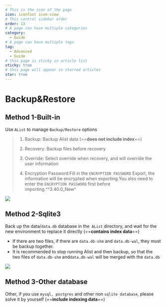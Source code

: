 ```yaml
---
# This is the icon of the page
icon: iconfont icon-view
# This control sidebar order
order: 13
# A page can have multiple categories
category:
  - Guide
# A page can have multiple tags
tag:
  - Advanced
  - Guide
# this page is sticky in article list
sticky: true
# this page will appear in starred articles
star: true
---
```


# Backup&Restore

## **Method 1-Built-in**

Use `AList` to manage `Backup/Restore` options

> 1. Backup: Backup Alist data (==**does not include index**==) 
>
> 2. Recovery: Backup files before recovery 
>
> 3. Override: Select override when recovery, and will override the user information
> 4. Encryption Password:Fill in the `ENCRYPTION PASSWORD` Export, the information will be encrypted when exporting.You also need to enter the `ENCRYPTION PASSWORD` first before importing.^^3.40.0_New^

![](/img/advanced/backup.png)



## **Method 2-Sqlite3**

Back up the data/`data.db` database in the` AList` directory, and wait for the new environment to replace it directly (==**contains index data**==)

- If there are two files, if there are `data.db-shm` and `data.db-wal`, they must be backup together.
- It is recommended to stop running Alist and then backup, so that the two files of `data.db-shm` and`data.db-wal` will be merged with the `data.db`

![](/img/advanced/sqlite3.png)



## **Method 3-Other database**

Other, if you use `mysql, postgres` and other non ` sqlite database `, please solve it by yourself (==**include indexing data**==)
